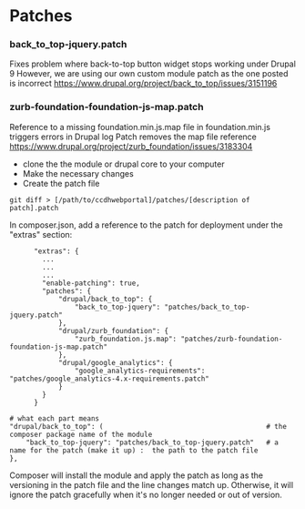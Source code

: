 # Patches


### back_to_top-jquery.patch
Fixes problem where back-to-top button widget stops working under Drupal 9
However, we are using our own custom module patch as the one posted is incorrect
https://www.drupal.org/project/back_to_top/issues/3151196

### zurb-foundation-foundation-js-map.patch
Reference to a missing foundation.min.js.map file in foundation.min.js triggers errors in Drupal log
Patch removes the map file reference
https://www.drupal.org/project/zurb_foundation/issues/3183304



- clone the the module or drupal core to your computer
- Make the necessary changes
- Create the patch file
```
git diff > [/path/to/ccdhwebportal]/patches/[description of patch].patch
```

In composer.json, add a reference to the patch for deployment under the "extras" section:

```
      "extras": {
        ...
        ...
        ...
        "enable-patching": true,
        "patches": {
            "drupal/back_to_top": {
                "back_to_top-jquery": "patches/back_to_top-jquery.patch"
            },
            "drupal/zurb_foundation": {
                "zurb_foundation.js.map": "patches/zurb-foundation-foundation-js-map.patch"
            },
            "drupal/google_analytics": {
                "google_analytics-requirements": "patches/google_analytics-4.x-requirements.patch"
            }
        }
      }
```

```
# what each part means
"drupal/back_to_top": (                                        # the composer package name of the module
    "back_to_top-jquery": "patches/back_to_top-jquery.patch"   # a name for the patch (make it up) :  the path to the patch file
},
```

Composer will install the module and apply the patch as long as the versioning in the patch file and the line changes match up.  Otherwise, it will ignore the patch gracefully when it's no longer needed or out of version.

